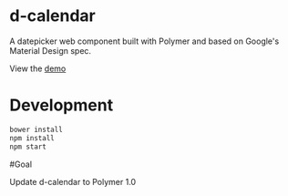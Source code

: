 # d-calendar

A datepicker web component built with Polymer and based on Google's Material Design spec. 

View the [demo](http://subpopular.github.io/d-calendar/components/d-calendar/demo.html)

# Development

```bash
bower install
npm install
npm start
```

#Goal

Update d-calendar to Polymer 1.0
